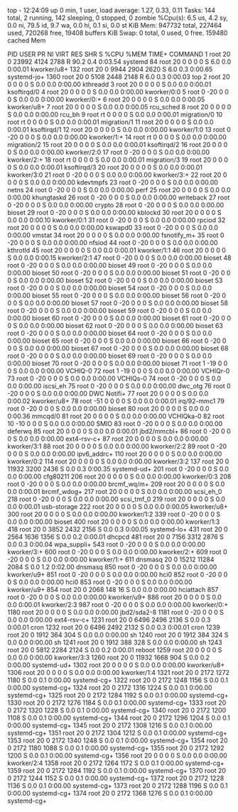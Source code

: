 top - 12:24:09 up 0 min,  1 user,  load average: 1.27, 0.33, 0.11
Tasks: 144 total,   2 running, 142 sleeping,   0 stopped,   0 zombie
%Cpu(s):  6.5 us,  4.2 sy,  0.0 ni, 79.5 id,  9.7 wa,  0.0 hi,  0.1 si,  0.0 st
KiB Mem:    947732 total,   227464 used,   720268 free,    19408 buffers
KiB Swap:        0 total,        0 used,        0 free.   159480 cached Mem

  PID USER      PR  NI    VIRT    RES    SHR S  %CPU %MEM     TIME+ COMMAND
    1 root      20   0   23992   4124   2788 R  90.2  0.4   0:03.54 systemd
   84 root      20   0       0      0      0 S   6.0  0.0   0:00.01 kworker/u8+
  132 root      20   0    9944   2904   2620 S   6.0  0.3   0:00.65 systemd-jo+
 1360 root      20   0    5108   2448   2148 R   6.0  0.3   0:00.03 top
    2 root      20   0       0      0      0 S   0.0  0.0   0:00.00 kthreadd
    3 root      20   0       0      0      0 S   0.0  0.0   0:00.01 ksoftirqd/0
    4 root      20   0       0      0      0 S   0.0  0.0   0:00.00 kworker/0:0
    5 root       0 -20       0      0      0 S   0.0  0.0   0:00.00 kworker/0:+
    6 root      20   0       0      0      0 S   0.0  0.0   0:00.05 kworker/u8+
    7 root      20   0       0      0      0 S   0.0  0.0   0:00.05 rcu_sched
    8 root      20   0       0      0      0 S   0.0  0.0   0:00.00 rcu_bh
    9 root      rt   0       0      0      0 S   0.0  0.0   0:00.01 migration/0
   10 root      rt   0       0      0      0 S   0.0  0.0   0:00.01 migration/1
   11 root      20   0       0      0      0 S   0.0  0.0   0:00.01 ksoftirqd/1
   12 root      20   0       0      0      0 S   0.0  0.0   0:00.00 kworker/1:0
   13 root       0 -20       0      0      0 S   0.0  0.0   0:00.00 kworker/1:+
   14 root      rt   0       0      0      0 S   0.0  0.0   0:00.00 migration/2
   15 root      20   0       0      0      0 S   0.0  0.0   0:00.01 ksoftirqd/2
   16 root      20   0       0      0      0 S   0.0  0.0   0:00.00 kworker/2:0
   17 root       0 -20       0      0      0 S   0.0  0.0   0:00.00 kworker/2:+
   18 root      rt   0       0      0      0 S   0.0  0.0   0:00.01 migration/3
   19 root      20   0       0      0      0 S   0.0  0.0   0:00.01 ksoftirqd/3
   20 root      20   0       0      0      0 S   0.0  0.0   0:00.01 kworker/3:0
   21 root       0 -20       0      0      0 S   0.0  0.0   0:00.00 kworker/3:+
   22 root      20   0       0      0      0 S   0.0  0.0   0:00.00 kdevtmpfs
   23 root       0 -20       0      0      0 S   0.0  0.0   0:00.00 netns
   24 root       0 -20       0      0      0 S   0.0  0.0   0:00.00 perf
   25 root      20   0       0      0      0 S   0.0  0.0   0:00.00 khungtaskd
   26 root       0 -20       0      0      0 S   0.0  0.0   0:00.00 writeback
   27 root       0 -20       0      0      0 S   0.0  0.0   0:00.00 crypto
   28 root       0 -20       0      0      0 S   0.0  0.0   0:00.00 bioset
   29 root       0 -20       0      0      0 S   0.0  0.0   0:00.00 kblockd
   30 root      20   0       0      0      0 S   0.0  0.0   0:00.10 kworker/0:1
   31 root       0 -20       0      0      0 S   0.0  0.0   0:00.00 rpciod
   32 root      20   0       0      0      0 S   0.0  0.0   0:00.00 kswapd0
   33 root       0 -20       0      0      0 S   0.0  0.0   0:00.00 vmstat
   34 root      20   0       0      0      0 S   0.0  0.0   0:00.00 fsnotify_m+
   35 root       0 -20       0      0      0 S   0.0  0.0   0:00.00 nfsiod
   44 root       0 -20       0      0      0 S   0.0  0.0   0:00.00 kthrotld
   45 root      20   0       0      0      0 S   0.0  0.0   0:00.01 kworker/1:1
   46 root      20   0       0      0      0 S   0.0  0.0   0:00.15 kworker/2:1
   47 root       0 -20       0      0      0 S   0.0  0.0   0:00.00 bioset
   48 root       0 -20       0      0      0 S   0.0  0.0   0:00.00 bioset
   49 root       0 -20       0      0      0 S   0.0  0.0   0:00.00 bioset
   50 root       0 -20       0      0      0 S   0.0  0.0   0:00.00 bioset
   51 root       0 -20       0      0      0 S   0.0  0.0   0:00.00 bioset
   52 root       0 -20       0      0      0 S   0.0  0.0   0:00.00 bioset
   53 root       0 -20       0      0      0 S   0.0  0.0   0:00.00 bioset
   54 root       0 -20       0      0      0 S   0.0  0.0   0:00.00 bioset
   55 root       0 -20       0      0      0 S   0.0  0.0   0:00.00 bioset
   56 root       0 -20       0      0      0 S   0.0  0.0   0:00.00 bioset
   57 root       0 -20       0      0      0 S   0.0  0.0   0:00.00 bioset
   58 root       0 -20       0      0      0 S   0.0  0.0   0:00.00 bioset
   59 root       0 -20       0      0      0 S   0.0  0.0   0:00.00 bioset
   60 root       0 -20       0      0      0 S   0.0  0.0   0:00.00 bioset
   61 root       0 -20       0      0      0 S   0.0  0.0   0:00.00 bioset
   62 root       0 -20       0      0      0 S   0.0  0.0   0:00.00 bioset
   63 root       0 -20       0      0      0 S   0.0  0.0   0:00.00 bioset
   64 root       0 -20       0      0      0 S   0.0  0.0   0:00.00 bioset
   65 root       0 -20       0      0      0 S   0.0  0.0   0:00.00 bioset
   66 root       0 -20       0      0      0 S   0.0  0.0   0:00.00 bioset
   67 root       0 -20       0      0      0 S   0.0  0.0   0:00.00 bioset
   68 root       0 -20       0      0      0 S   0.0  0.0   0:00.00 bioset
   69 root       0 -20       0      0      0 S   0.0  0.0   0:00.00 bioset
   70 root       0 -20       0      0      0 S   0.0  0.0   0:00.00 bioset
   71 root       1 -19       0      0      0 S   0.0  0.0   0:00.00 VCHIQ-0
   72 root       1 -19       0      0      0 S   0.0  0.0   0:00.00 VCHIQr-0
   73 root       0 -20       0      0      0 S   0.0  0.0   0:00.00 VCHIQs-0
   74 root       0 -20       0      0      0 S   0.0  0.0   0:00.00 iscsi_eh
   75 root       0 -20       0      0      0 S   0.0  0.0   0:00.00 dwc_otg
   76 root       0 -20       0      0      0 S   0.0  0.0   0:00.00 DWC Notifi+
   77 root      20   0       0      0      0 S   0.0  0.0   0:00.02 kworker/u8+
   78 root     -51   0       0      0      0 S   0.0  0.0   0:00.01 irq/92-mmc1
   79 root       0 -20       0      0      0 S   0.0  0.0   0:00.00 bioset
   80 root      20   0       0      0      0 S   0.0  0.0   0:00.36 mmcqd/0
   81 root      20   0       0      0      0 S   0.0  0.0   0:00.00 VCHIQka-0
   82 root      10 -10       0      0      0 S   0.0  0.0   0:00.00 SMIO
   83 root       0 -20       0      0      0 S   0.0  0.0   0:00.00 deferwq
   85 root      20   0       0      0      0 S   0.0  0.0   0:00.01 jbd2/mmcbl+
   86 root       0 -20       0      0      0 S   0.0  0.0   0:00.00 ext4-rsv-c+
   87 root      20   0       0      0      0 S   0.0  0.0   0:00.00 kworker/3:1
   88 root      20   0       0      0      0 S   0.0  0.0   0:00.00 kworker/2:2
   89 root       0 -20       0      0      0 S   0.0  0.0   0:00.00 ipv6_addrc+
  110 root      20   0       0      0      0 S   0.0  0.0   0:00.00 kworker/0:2
  114 root      20   0       0      0      0 S   0.0  0.0   0:00.00 kworker/3:2
  137 root      20   0   11932   3200   2436 S   0.0  0.3   0:00.35 systemd-ud+
  201 root       0 -20       0      0      0 S   0.0  0.0   0:00.00 cfg80211
  206 root      20   0       0      0      0 S   0.0  0.0   0:00.00 kworker/0:3
  208 root       0 -20       0      0      0 S   0.0  0.0   0:00.00 brcmf_wq/m+
  209 root      20   0       0      0      0 S   0.0  0.0   0:00.01 brcmf_wdog+
  217 root      20   0       0      0      0 S   0.0  0.0   0:00.00 scsi_eh_0
  218 root       0 -20       0      0      0 S   0.0  0.0   0:00.00 scsi_tmf_0
  219 root      20   0       0      0      0 S   0.0  0.0   0:00.01 usb-storage
  222 root      20   0       0      0      0 S   0.0  0.0   0:00.05 kworker/u8+
  300 root      20   0       0      0      0 S   0.0  0.0   0:00.00 kworker/1:2
  339 root       0 -20       0      0      0 S   0.0  0.0   0:00.00 bioset
  400 root      20   0       0      0      0 S   0.0  0.0   0:00.00 kworker/1:3
  418 root      20   0    3852   2432   2156 S   0.0  0.3   0:00.05 systemd-lo+
  431 root      20   0    2564   1636   1356 S   0.0  0.2   0:00.01 dhcpcd
  481 root      20   0    7156   3312   2876 S   0.0  0.3   0:00.04 wpa_suppli+
  543 root       0 -20       0      0      0 S   0.0  0.0   0:00.00 kworker/3:+
  600 root       0 -20       0      0      0 S   0.0  0.0   0:00.00 kworker/2:+
  609 root       0 -20       0      0      0 S   0.0  0.0   0:00.00 kworker/1:+
  611 dnsmasq   20   0   15212  11284   2084 S   0.0  1.2   0:02.00 dnsmasq
  850 root       0 -20       0      0      0 S   0.0  0.0   0:00.00 kworker/u9+
  851 root       0 -20       0      0      0 S   0.0  0.0   0:00.00 hci0
  852 root       0 -20       0      0      0 S   0.0  0.0   0:00.00 hci0
  853 root       0 -20       0      0      0 S   0.0  0.0   0:00.00 kworker/u9+
  854 root      20   0    2068    148     16 S   0.0  0.0   0:00.00 hciattach
  857 root       0 -20       0      0      0 S   0.0  0.0   0:00.00 kworker/u9+
  886 root      20   0       0      0      0 S   0.0  0.0   0:00.01 kworker/2:3
  987 root       0 -20       0      0      0 S   0.0  0.0   0:00.00 kworker/0:+
 1180 root      20   0       0      0      0 S   0.0  0.0   0:00.00 jbd2/sda2-8
 1181 root       0 -20       0      0      0 S   0.0  0.0   0:00.00 ext4-rsv-c+
 1231 root      20   0    6496   2496   2136 S   0.0  0.3   0:00.01 cron
 1232 root      20   0    6496   2492   2132 S   0.0  0.3   0:00.01 cron
 1239 root      20   0    1912    364    304 S   0.0  0.0   0:00.00 sh
 1240 root      20   0    1912    384    324 S   0.0  0.0   0:00.00 sh
 1241 root      20   0    1912    388    328 S   0.0  0.0   0:00.00 sh
 1243 root      20   0    5812   2284   2124 S   0.0  0.2   0:00.01 reboot
 1259 root      20   0       0      0      0 S   0.0  0.0   0:00.00 kworker/3:3
 1260 root      20   0   11932   1668    904 S   0.0  0.2   0:00.00 systemd-ud+
 1302 root      20   0       0      0      0 S   0.0  0.0   0:00.00 kworker/u8+
 1306 root      20   0       0      0      0 S   0.0  0.0   0:00.00 kworker/1:4
 1321 root      20   0    2172   1272   1180 S   0.0  0.1   0:00.00 systemd-cg+
 1322 root      20   0    2172   1248   1156 S   0.0  0.1   0:00.00 systemd-cg+
 1324 root      20   0    2172   1316   1224 S   0.0  0.1   0:00.00 systemd-cg+
 1325 root      20   0    2172   1284   1192 S   0.0  0.1   0:00.00 systemd-cg+
 1330 root      20   0    2172   1276   1184 S   0.0  0.1   0:00.00 systemd-cg+
 1333 root      20   0    2172   1320   1228 S   0.0  0.1   0:00.00 systemd-cg+
 1340 root      20   0    2172   1200   1108 S   0.0  0.1   0:00.00 systemd-cg+
 1344 root      20   0    2172   1296   1204 S   0.0  0.1   0:00.00 systemd-cg+
 1345 root      20   0    2172   1308   1216 S   0.0  0.1   0:00.00 systemd-cg+
 1351 root      20   0    2172   1304   1212 S   0.0  0.1   0:00.00 systemd-cg+
 1353 root      20   0    2172   1340   1248 S   0.0  0.1   0:00.00 systemd-cg+
 1354 root      20   0    2172   1180   1088 S   0.0  0.1   0:00.00 systemd-cg+
 1355 root      20   0    2172   1292   1200 S   0.0  0.1   0:00.00 systemd-cg+
 1356 root      20   0       0      0      0 S   0.0  0.0   0:00.00 kworker/2:4
 1358 root      20   0    2172   1264   1172 S   0.0  0.1   0:00.00 systemd-cg+
 1359 root      20   0    2172   1284   1192 S   0.0  0.1   0:00.00 systemd-cg+
 1370 root      20   0    2172   1244   1152 S   0.0  0.1   0:00.00 systemd-cg+
 1372 root      20   0    2172   1228   1136 S   0.0  0.1   0:00.00 systemd-cg+
 1373 root      20   0    2172   1288   1196 S   0.0  0.1   0:00.00 systemd-cg+
 1374 root      20   0    2172   1368   1276 S   0.0  0.1   0:00.00 systemd-cg+
